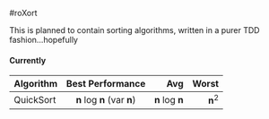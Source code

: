 #roXort

This is planned to contain sorting algorithms, written in a purer TDD fashion...hopefully

#### Currently

| Algorithm     | Best Performance| Avg     |  Worst  |
| ------------- |:---------------:| -------:|---------:
| QuickSort     | __n__ log __n__ (var __n__) | __n__ log __n__ | __n__<sup>2</sup> |

